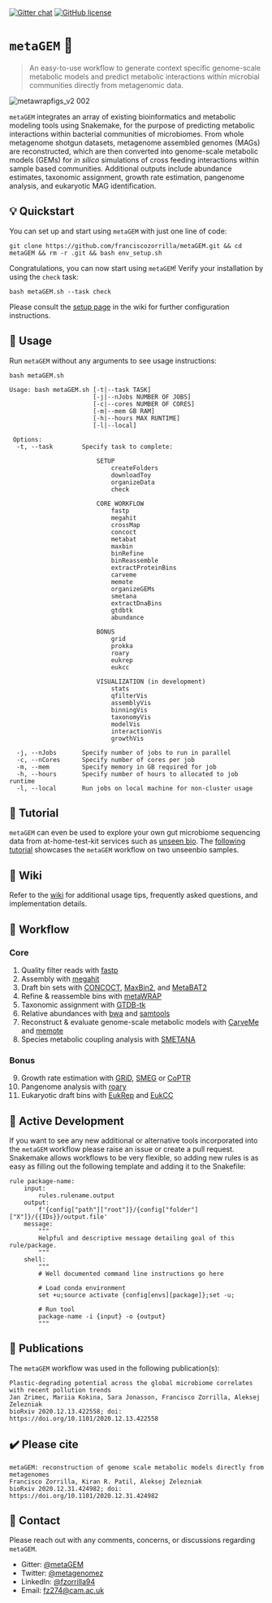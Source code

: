 [![Gitter chat](https://badges.gitter.im/gitterHQ/gitter.png)](https://gitter.im/metaGEM/community)
[![GitHub license](https://img.shields.io/github/license/Naereen/StrapDown.js.svg)](https://github.com/franciscozorrilla/metaGEM/blob/master/LICENSE)

# `metaGEM` :gem:

> An easy-to-use workflow to generate context specific genome-scale metabolic models and predict metabolic interactions within microbial communities directly from metagenomic data.

![metawrapfigs_v2 002](https://user-images.githubusercontent.com/35606471/103545679-ceb71580-4e99-11eb-9862-084115121980.jpeg)

`metaGEM` integrates an array of existing bioinformatics and metabolic modeling tools using Snakemake, for the purpose of predicting metabolic interactions within bacterial communities of microbiomes. From whole metagenome shotgun datasets, metagenome assembled genomes (MAGs) are reconstructed, which are then converted into genome-scale metabolic models (GEMs) for *in silico* simulations of cross feeding interactions within sample based communities. Additional outputs include abundance estimates, taxonomic assignment, growth rate estimation, pangenome analysis, and eukaryotic MAG identification.

## :bulb: Quickstart

You can set up and start using `metaGEM` with just one line of code:

```
git clone https://github.com/franciscozorrilla/metaGEM.git && cd metaGEM && rm -r .git && bash env_setup.sh
```

Congratulations, you can now start using `metaGEM`! Verify your installation by using the `check` task:

```
bash metaGEM.sh --task check
```

Please consult the [setup page](https://github.com/franciscozorrilla/metaGEM/wiki/Quickstart) in the wiki for further configuration instructions.

## 🔧 Usage

Run `metaGEM` without any arguments to see usage instructions:

```
bash metaGEM.sh
```
```
Usage: bash metaGEM.sh [-t|--task TASK] 
                       [-j|--nJobs NUMBER OF JOBS] 
                       [-c|--cores NUMBER OF CORES] 
                       [-m|--mem GB RAM] 
                       [-h|--hours MAX RUNTIME]
                       [-l|--local]
                       
 Options:
  -t, --task        Specify task to complete:

                        SETUP
                            createFolders
                            downloadToy
                            organizeData
                            check

                        CORE WORKFLOW
                            fastp 
                            megahit 
                            crossMap 
                            concoct 
                            metabat
                            maxbin 
                            binRefine 
                            binReassemble 
                            extractProteinBins
                            carveme
                            memote
                            organizeGEMs
                            smetana
                            extractDnaBins
                            gtdbtk
                            abundance

                        BONUS
                            grid
                            prokka
                            roary
                            eukrep
                            eukcc

                        VISUALIZATION (in development)
                            stats
                            qfilterVis
                            assemblyVis
                            binningVis
                            taxonomyVis
                            modelVis
                            interactionVis
                            growthVis

  -j, --nJobs       Specify number of jobs to run in parallel
  -c, --nCores      Specify number of cores per job
  -m, --mem         Specify memory in GB required for job
  -h, --hours       Specify number of hours to allocated to job runtime
  -l, --local       Run jobs on local machine for non-cluster usage
```

## 💩 Tutorial

`metaGEM` can even be used to explore your own gut microbiome sequencing data from at-home-test-kit services such as [unseen bio](https://unseenbio.com/). The [following tutorial](https://github.com/franciscozorrilla/unseenbio_metaGEM) showcases the `metaGEM` workflow on two unseenbio samples.

## :book: Wiki

Refer to the [wiki](https://github.com/franciscozorrilla/metaGEM/wiki) for additional usage tips, frequently asked questions, and implementation details. 

## 🐍 Workflow

### Core

1. Quality filter reads with [fastp](https://github.com/OpenGene/fastp)
2. Assembly with [megahit](https://github.com/voutcn/megahit)
3. Draft bin sets with [CONCOCT](https://github.com/BinPro/CONCOCT), [MaxBin2](https://sourceforge.net/projects/maxbin2/), and [MetaBAT2](https://sourceforge.net/projects/maxbin2/)
4. Refine & reassemble bins with [metaWRAP](https://github.com/bxlab/metaWRAP)
5. Taxonomic assignment with [GTDB-tk](https://github.com/Ecogenomics/GTDBTk)
6. Relative abundances with [bwa](https://github.com/lh3/bwa) and [samtools](https://github.com/samtools/samtools)
7. Reconstruct & evaluate genome-scale metabolic models with [CarveMe](https://github.com/cdanielmachado/carveme) and [memote](https://github.com/opencobra/memote)
8. Species metabolic coupling analysis with [SMETANA](https://github.com/cdanielmachado/smetana)

### Bonus

9. Growth rate estimation with [GRiD](https://github.com/ohlab/GRiD), [SMEG](https://github.com/ohlab/SMEG) or [CoPTR](https://github.com/tyjo/coptr)
10. Pangenome analysis with [roary](https://github.com/sanger-pathogens/Roary)
11. Eukaryotic draft bins with [EukRep](https://github.com/patrickwest/EukRep) and [EukCC](https://github.com/Finn-Lab/EukCC)

## :construction: Active Development

If you want to see any new additional or alternative tools incorporated into the `metaGEM` workflow please raise an issue or create a pull request. Snakemake allows workflows to be very flexible, so adding new rules is as easy as filling out the following template and adding it to the Snakefile:

```
rule package-name:
    input:
        rules.rulename.output
    output:
        f'{config["path"]["root"]}/{config["folder"]["X"]}/{{IDs}}/output.file'
    message:
        """
        Helpful and descriptive message detailing goal of this rule/package.
        """
    shell:
        """
        # Well documented command line instructions go here
        
        # Load conda environment 
        set +u;source activate {config[envs][package]};set -u;

        # Run tool
        package-name -i {input} -o {output}
        """
```

## :paperclip: Publications

The `metaGEM` workflow was used in the following publication(s):

```
Plastic-degrading potential across the global microbiome correlates with recent pollution trends
Jan Zrimec, Mariia Kokina, Sara Jonasson, Francisco Zorrilla, Aleksej Zelezniak
bioRxiv 2020.12.13.422558; doi: https://doi.org/10.1101/2020.12.13.422558 
```

## :heavy_check_mark: Please cite

```
metaGEM: reconstruction of genome scale metabolic models directly from metagenomes
Francisco Zorrilla, Kiran R. Patil, Aleksej Zelezniak
bioRxiv 2020.12.31.424982; doi: https://doi.org/10.1101/2020.12.31.424982 
```

## 📲 Contact

Please reach out with any comments, concerns, or discussions regarding `metaGEM`.

* Gitter: [@metaGEM](https://gitter.im/metaGEM/community)
* Twitter: [@metagenomez](https://twitter.com/metagenomez)
* LinkedIn: [@fzorrilla94](https://www.linkedin.com/in/fzorrilla94/)
* Email: fz274@cam.ac.uk

